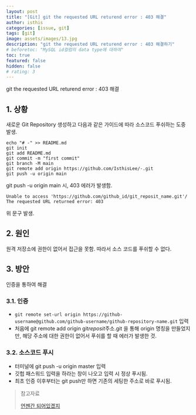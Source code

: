 ```yaml
---
layout: post
title: "[Git] git the requested URL returend error : 403 해결"
author: isthis
categories: [issue, git]
tags: [git]
image: assets/images/13.jpg
description: "git the requested URL returend error : 403 해결하기"
# beforetoc: "MySQL id컬럼의 data type에 대하여"
toc: true
featured: false
hidden: false
# rating: 3
---
```


git the requested URL returend error : 403 해결

## 1. 상황

새로운 Git Repository 생성하고 다음과 같은 가이드에 따라 소스코드 푸쉬하는 도중 발생.

```
echo "# -" >> README.md
git init
git add README.md
git commit -m "first commit"
git branch -M main
git remote add origin https://github.com/IsthisLee/-.git
git push -u origin main
```

git push -u origin main 시, 403 에러가 발생함.

`Unable to access 'https://github.com/github_id/git_reposit_name.git'/ The requested URL returned error: 403`

위 문구 발생.

## 2. 원인

원격 저장소에 권한이 없어서 접근을 못함. 따라서 소스 코드를 푸쉬할 수 없다.

## 3. 방안

인증을 통하여 해결

### 3.1. 인증

- `git remote set-url origin https://github-username@github.com/github-username/github-repository-name.git` 입력
- 처음에 git remote add origin git*reposit*주소.git 을 통해 origin 명칭을 만들었지만, 해당 주소에 대한 권한이 없어서 푸쉬를 할 때 에러가 발생한 것.

### 3.2. 소스코드 푸시

- 터미널에 git push -u origin master 입력
- 깃헙 패스워드 입력을 하라는 창이 나오고 입력 시 정상 푸시됨.
- 최초 인증 이후부터는 git push만 하면 기존의 세팅한 주소로 바로 푸시됨.

> 참고자료
>
> [언젠간 되어있겠지](https://beagle-dev.tistory.com/244)
